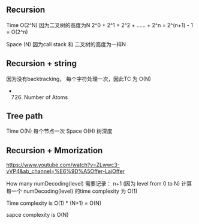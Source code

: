 

## Recursion
  Time O(2^N)   因为二叉树的高度为N
    2^0 + 2^1 + 2^2 + ...... + 2^n = 2^(n+1) - 1 = O(2^n) 
    
  Space (N)     因为call stack 和 二叉树的高度为一样N


## Recursion + string
因为没有backtracking， 每个字符处理一次，因此TC 为 O(N)
- 726. Number of Atoms

## Tree path
  Time O(N)   每个节点一次
  Space O(H)  树深度

## Recursion + Mmorization
  https://www.youtube.com/watch?v=ZLwwc3-vVP4&ab_channel=%E6%9D%A5Offer-LaiOffer

  How many numDecoding(level) 需要记录： n+1 (因为 level from 0 to N)
  计算每一个  numDecoding(level) 的time complexity 为 O(1)

  Time complexity is O(1) * (N+1) = O(N)

  sapce complexity is O(N)